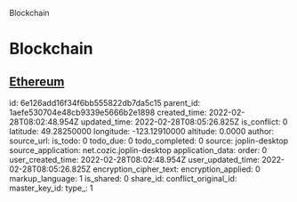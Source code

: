 Blockchain

# Blockchain

## [Ethereum](:/1fc56e6b92e64beeb14ee026482830a7)


id: 6e126add16f34f6bb555822db7da5c15
parent_id: 1aefe530704e48cb9339e5666b2e1898
created_time: 2022-02-28T08:02:48.954Z
updated_time: 2022-02-28T08:05:26.825Z
is_conflict: 0
latitude: 49.28250000
longitude: -123.12910000
altitude: 0.0000
author: 
source_url: 
is_todo: 0
todo_due: 0
todo_completed: 0
source: joplin-desktop
source_application: net.cozic.joplin-desktop
application_data: 
order: 0
user_created_time: 2022-02-28T08:02:48.954Z
user_updated_time: 2022-02-28T08:05:26.825Z
encryption_cipher_text: 
encryption_applied: 0
markup_language: 1
is_shared: 0
share_id: 
conflict_original_id: 
master_key_id: 
type_: 1